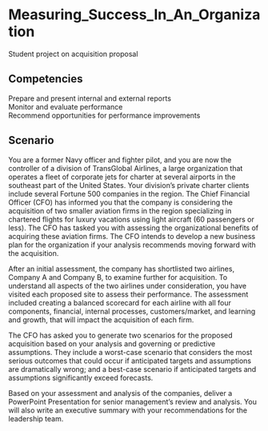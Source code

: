 # Measuring_Success_In_An_Organization
Student project on acquisition proposal

## Competencies <br/>
Prepare and present internal and external reports <br/>
Monitor and evaluate performance <br/>
Recommend opportunities for performance improvements <br/>

## Scenario <br/>
You are a former Navy officer and fighter pilot, and you are now the controller of a division of TransGlobal Airlines, a large organization that operates a fleet of corporate jets for charter at several airports in the southeast part of the United States. Your division’s private charter clients include several Fortune 500 companies in the region. The Chief Financial Officer (CFO) has informed you that the company is considering the acquisition of two smaller aviation firms in the region specializing in chartered flights for luxury vacations using light aircraft (60 passengers or less). The CFO has tasked you with assessing the organizational benefits of acquiring these aviation firms. The CFO intends to develop a new business plan for the organization if your analysis recommends moving forward with the acquisition. <br/>

After an initial assessment, the company has shortlisted two airlines, Company A and Company B, to examine further for acquisition. To understand all aspects of the two airlines under consideration, you have visited each proposed site to assess their performance. The assessment included creating a balanced scorecard for each airline with all four components, financial, internal processes, customers/market, and learning and growth, that will impact the acquisition of each firm. <br/>

The CFO has asked you to generate two scenarios for the proposed acquisition based on your analysis and governing or predictive assumptions. They include a worst-case scenario that considers the most serious outcomes that could occur if anticipated targets and assumptions are dramatically wrong; and a best-case scenario if anticipated targets and assumptions significantly exceed forecasts. <br/>

Based on your assessment and analysis of the companies, deliver a PowerPoint Presentation for senior management’s review and analysis. You will also write an executive summary with your recommendations for the leadership team.

